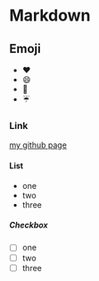 # Markdown
## Emoji
- :heart:
- :smile:
- :tada:
- :umbrella:
### Link
[my github page](https://github.com/githubmet)
#### List
- one
- two
- three
##### Checkbox
- [ ] one
- [ ] two
- [ ] three 
